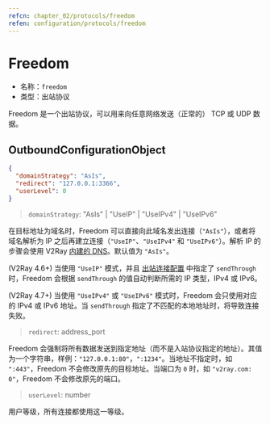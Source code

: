 ```yaml
---
refcn: chapter_02/protocols/freedom
refen: configuration/protocols/freedom
---
```


# Freedom

* 名称：`freedom`
* 类型：出站协议

Freedom 是一个出站协议，可以用来向任意网络发送（正常的） TCP 或 UDP 数据。

## OutboundConfigurationObject

```json
{
  "domainStrategy": "AsIs",
  "redirect": "127.0.0.1:3366",
  "userLevel": 0
}
```

> `domainStrategy`: "AsIs" | "UseIP" | "UseIPv4" | "UseIPv6"

在目标地址为域名时，Freedom 可以直接向此域名发出连接（`"AsIs"`），或者将域名解析为 IP 之后再建立连接（`"UseIP"`、`"UseIPv4"` 和 `"UseIPv6"`）。解析 IP 的步骤会使用 V2Ray [内建的 DNS](../04_dns.md)。默认值为 `"AsIs"`。

(V2Ray 4.6+) 当使用 `"UseIP"` 模式，并且 [出站连接配置](../01_overview.md#outboundobject) 中指定了 `sendThrough` 时，Freedom 会根据 `sendThrough` 的值自动判断所需的 IP 类型，IPv4 或 IPv6。

(V2Ray 4.7+) 当使用 `"UseIPv4"` 或 `"UseIPv6"` 模式时，Freedom 会只使用对应的 IPv4 或 IPv6 地址。当 `sendThrough` 指定了不匹配的本地地址时，将导致连接失败。

> `redirect`: address_port

Freedom 会强制将所有数据发送到指定地址（而不是入站协议指定的地址）。其值为一个字符串，样例：`"127.0.0.1:80"`，`":1234"`。当地址不指定时，如 `":443"`，Freedom 不会修改原先的目标地址。当端口为 `0` 时，如 `"v2ray.com: 0"`，Freedom 不会修改原先的端口。

> `userLevel`: number

用户等级，所有连接都使用这一等级。

